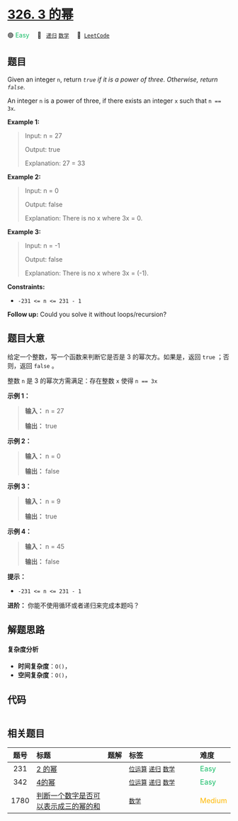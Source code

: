 # [326. 3 的幂](https://leetcode.com/problems/power-of-three)

🟢 <font color=#15bd66>Easy</font>&emsp; 🔖&ensp; [`递归`](/outline/tag/recursion.md) [`数学`](/outline/tag/math.md)&emsp; 🔗&ensp;[`LeetCode`](https://leetcode.com/problems/power-of-three)

## 题目

Given an integer `n`, return _`true` if it is a power of three. Otherwise,
return `false`_.

An integer `n` is a power of three, if there exists an integer `x` such that
`n == 3x`.



**Example 1:**

> Input: n = 27
> 
> Output: true
> 
> Explanation: 27 = 33

**Example 2:**

> Input: n = 0
> 
> Output: false
> 
> Explanation: There is no x where 3x = 0.

**Example 3:**

> Input: n = -1
> 
> Output: false
> 
> Explanation: There is no x where 3x = (-1).

**Constraints:**

  * `-231 <= n <= 231 - 1`



**Follow up:** Could you solve it without loops/recursion?


## 题目大意

给定一个整数，写一个函数来判断它是否是 3 的幂次方。如果是，返回 `true` ；否则，返回 `false` 。

整数 `n` 是 3 的幂次方需满足：存在整数 `x` 使得 `n == 3x`



**示例 1：**

> 
> 
> 
> 
> 
> **输入：** n = 27
> 
> **输出：** true
> 
> 

**示例 2：**

> 
> 
> 
> 
> 
> **输入：** n = 0
> 
> **输出：** false
> 
> 

**示例 3：**

> 
> 
> 
> 
> 
> **输入：** n = 9
> 
> **输出：** true
> 
> 

**示例 4：**

> 
> 
> 
> 
> 
> **输入：** n = 45
> 
> **输出：** false
> 
> 



**提示：**

  * `-231 <= n <= 231 - 1`



**进阶：** 你能不使用循环或者递归来完成本题吗？


## 解题思路

#### 复杂度分析

- **时间复杂度**：`O()`，
- **空间复杂度**：`O()`，

## 代码

```javascript

```

## 相关题目

<!-- prettier-ignore -->
| 题号 | 标题 | 题解 | 标签 | 难度 |
| :------: | :------ | :------: | :------ | :------ |
| 231 | [2 的幂](https://leetcode.com/problems/power-of-two) |  |  [`位运算`](/outline/tag/bit-manipulation.md) [`递归`](/outline/tag/recursion.md) [`数学`](/outline/tag/math.md) | <font color=#15bd66>Easy</font> |
| 342 | [4的幂](https://leetcode.com/problems/power-of-four) |  |  [`位运算`](/outline/tag/bit-manipulation.md) [`递归`](/outline/tag/recursion.md) [`数学`](/outline/tag/math.md) | <font color=#15bd66>Easy</font> |
| 1780 | [判断一个数字是否可以表示成三的幂的和](https://leetcode.com/problems/check-if-number-is-a-sum-of-powers-of-three) |  |  [`数学`](/outline/tag/math.md) | <font color=#ffb800>Medium</font> |

<style>
.blue {
    background-color: #096dd9;
    padding: 0.25rem 0.5rem;
    margin: 0;
    font-size: 0.85em;
    border-radius: 3px;
    color: white;
    font-weight: 500;
}
table th:first-of-type { width: 10%; }
table th:nth-of-type(2) { width: 35%; }
table th:nth-of-type(3) { width: 10%; }
table th:nth-of-type(4) { width: 35%; }
table th:nth-of-type(5) { width: 10%; }
</style>
